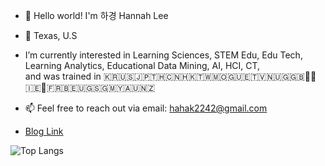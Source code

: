 - 👋 Hello world! I'm 하경 Hannah Lee
- 📍 Texas, U.S
- I’m currently interested in Learning Sciences, STEM Edu, Edu Tech, Learning Analytics, Educational Data Mining, AI, HCI, CT,   
   and was trained in 🇰🇷🇺🇸🇯🇵🇹🇭🇨🇳🇭🇰🇹🇼🇲🇴🇬🇺🇪🇹🇻🇳🇺🇬🇬🇧🏴󠁧󠁢󠁷󠁬󠁳󠁿🏴󠁧󠁢󠁥󠁮󠁧󠁿🇮🇪🏴󠁧󠁢󠁳󠁣󠁴󠁿🇫🇷🇧🇪🇺🇬🇸🇬🇲🇾🇦🇺🇳🇿
   
- 📫 Feel free to reach out via email: hahak2242@gmail.com 

 
- [Blog Link](https://HakeoungLee.github.io/)


![Top Langs](https://github-readme-stats.vercel.app/api/top-langs/?username=HakeoungLee&layout=compact)

